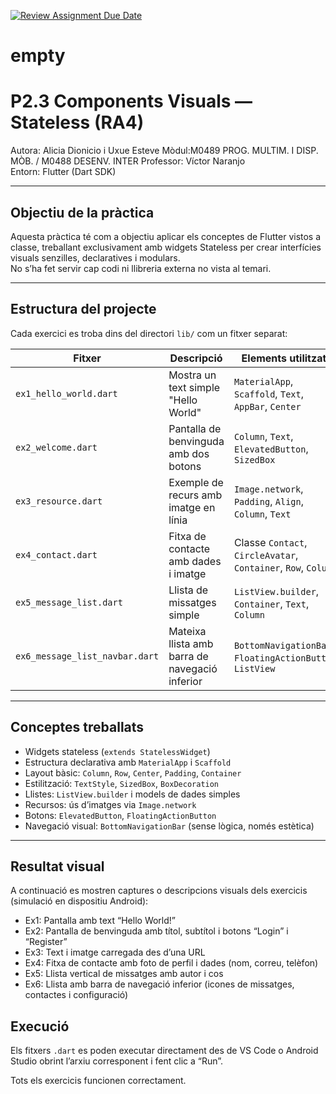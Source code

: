 [![Review Assignment Due Date](https://classroom.github.com/assets/deadline-readme-button-22041afd0340ce965d47ae6ef1cefeee28c7c493a6346c4f15d667ab976d596c.svg)](https://classroom.github.com/a/XRrsqZ_g)
# empty

# P2.3 Components Visuals — Stateless (RA4)

Autora: Alicia Dionicio i Uxue Esteve
Mòdul:M0489 PROG. MULTIM. I DISP. MÒB. / M0488 DESENV. INTER
Professor: Víctor Naranjo  
Entorn: Flutter (Dart SDK)

---

## Objectiu de la pràctica
Aquesta pràctica té com a objectiu aplicar els conceptes de Flutter vistos a classe,
treballant exclusivament amb widgets Stateless per crear interfícies visuals senzilles,
declaratives i modulars.  
No s’ha fet servir cap codi ni llibreria externa no vista al temari.

---

## Estructura del projecte
Cada exercici es troba dins del directori `lib/` com un fitxer separat:

| Fitxer | Descripció | Elements utilitzats |
|---------|-------------|---------------------|
| `ex1_hello_world.dart` | Mostra un text simple "Hello World" | `MaterialApp`, `Scaffold`, `Text`, `AppBar`, `Center` |
| `ex2_welcome.dart` | Pantalla de benvinguda amb dos botons | `Column`, `Text`, `ElevatedButton`, `SizedBox` |
| `ex3_resource.dart` | Exemple de recurs amb imatge en línia | `Image.network`, `Padding`, `Align`, `Column`, `Text` |
| `ex4_contact.dart` | Fitxa de contacte amb dades i imatge | Classe `Contact`, `CircleAvatar`, `Container`, `Row`, `Column` |
| `ex5_message_list.dart` | Llista de missatges simple | `ListView.builder`, `Container`, `Text`, `Column` |
| `ex6_message_list_navbar.dart` | Mateixa llista amb barra de navegació inferior | `BottomNavigationBar`, `FloatingActionButton`, `ListView` |

---

## Conceptes treballats
- Widgets stateless (`extends StatelessWidget`)
- Estructura declarativa amb `MaterialApp` i `Scaffold`
- Layout bàsic: `Column`, `Row`, `Center`, `Padding`, `Container`
- Estilització: `TextStyle`, `SizedBox`, `BoxDecoration`
- Llistes: `ListView.builder` i models de dades simples
- Recursos: ús d’imatges via `Image.network`
- Botons: `ElevatedButton`, `FloatingActionButton`
- Navegació visual: `BottomNavigationBar` (sense lògica, només estètica)

---

## Resultat visual
A continuació es mostren captures o descripcions visuals dels exercicis (simulació en dispositiu Android):

- Ex1: Pantalla amb text “Hello World!”
- Ex2: Pantalla de benvinguda amb títol, subtítol i botons “Login” i “Register”
- Ex3: Text i imatge carregada des d’una URL
- Ex4: Fitxa de contacte amb foto de perfil i dades (nom, correu, telèfon)
- Ex5: Llista vertical de missatges amb autor i cos
- Ex6: Llista amb barra de navegació inferior (icones de missatges, contactes i configuració)


## Execució
Els fitxers `.dart` es poden executar directament des de VS Code o Android Studio
obrint l’arxiu corresponent i fent clic a “Run”.

Tots els exercicis funcionen correctament.